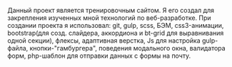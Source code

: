 Данный проект является тренировочным сайтом. Я его создал для закрепления изученных мной технологий по веб-разработке.
При создании проекта я использовал: git, gulp, scss, БЭМ, css3-анимации, bootstrap(для созд. слайдера, аккордиона и bt-grid для выравнивания одной секции), флексы, адаптивная верстка, Js для настройка gulp-файла, кнопки-"гамбургера", поведения модального окна, валидатора форм, php-шаблон для отправки данных с формы на почту.
